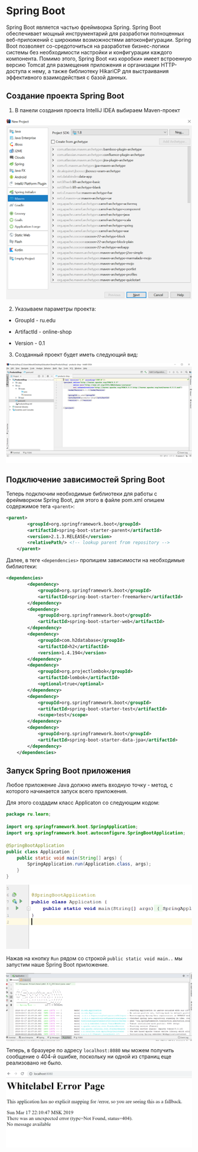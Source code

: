 # Spring Boot

Spring Boot является частью фреймворка Spring. Spring Boot обеспечивает мощный инструментарий для разработки полноценных веб-приложений с широкими возможностями автоконфигурации. Spring Boot позволяет со-средоточиться на разработке бизнес-логики системы без необходимости настройки и конфигурации каждого компонента. Помимо этого, Spring Boot «из коробки» имеет встроенную версию Tomcat для размещения приложения и организации HTTP-доступа к нему, а также библиотеку HikariCP  для выстраивания эффективного взаимодействия с базой данных.

## Создание проекта Spring Boot

1. В панели создания проекта IntelliJ IDEA выбираем Maven-проект 

![001](https://raw.githubusercontent.com/MarselSidikov/VLAD/master/Material/images/001.png)

2. Указываем параметры проекта:

* GroupId - ru.edu

* ArtifactId - online-shop

* Version - 0.1

3. Созданный проект будет иметь следующий вид:

![002](https://raw.githubusercontent.com/MarselSidikov/VLAD/master/Material/images/002.png)

## Подключение зависимостей Spring Boot

Теперь подключим необходимые библиотеки для работы с фреймворком Spring Boot, для этого в файле pom.xml опишем содержимое тега `<parent>`:

```XML
<parent>
        <groupId>org.springframework.boot</groupId>
        <artifactId>spring-boot-starter-parent</artifactId>
        <version>2.1.3.RELEASE</version>
        <relativePath/> <!-- lookup parent from repository -->
    </parent>
```

Далее, в теге `<dependencies>` пропишем зависимости на необходимые библиотеки:

```XML
<dependencies>
        <dependency>
            <groupId>org.springframework.boot</groupId>
            <artifactId>spring-boot-starter-freemarker</artifactId>
        </dependency>
        <dependency>
            <groupId>org.springframework.boot</groupId>
            <artifactId>spring-boot-starter-web</artifactId>
        </dependency>
        <dependency>
            <groupId>com.h2database</groupId>
            <artifactId>h2</artifactId>
            <version>1.4.194</version>
        </dependency>
        <dependency>
            <groupId>org.projectlombok</groupId>
            <artifactId>lombok</artifactId>
            <optional>true</optional>
        </dependency>
        <dependency>
            <groupId>org.springframework.boot</groupId>
            <artifactId>spring-boot-starter-test</artifactId>
            <scope>test</scope>
        </dependency>
        <dependency>
            <groupId>org.springframework.boot</groupId>
            <artifactId>spring-boot-starter-data-jpa</artifactId>
        </dependency>
    </dependencies>
```

## Запуск Spring Boot приложения

Любое приложение Java должно иметь входную точку - метод, с которого начинается запуск всего приложения. 

Для этого создадим класс Applicaton со следующим кодом:

```JAVA
package ru.learn;

import org.springframework.boot.SpringApplication;
import org.springframework.boot.autoconfigure.SpringBootApplication;

@SpringBootApplication
public class Application {
    public static void main(String[] args) {
        SpringApplication.run(Application.class, args);
    }
}
```

![003](https://raw.githubusercontent.com/MarselSidikov/VLAD/master/Material/images/003.png)

Нажав на кнопку `Run` рядом со строкой `public static void main..` мы запустим наше Spring Boot приложение.

![004](https://raw.githubusercontent.com/MarselSidikov/VLAD/master/Material/images/004.png)

Теперь, в бразуере по адресу `localhost:8080` мы можем получить сообщение о 404-й ошибке, поскольку ни одной из страниц еще реализовано не было.

![005](https://raw.githubusercontent.com/MarselSidikov/VLAD/master/Material/images/005.png)
